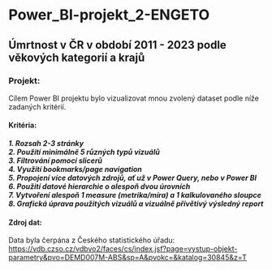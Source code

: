 # Power_BI-projekt_2-ENGETO

## Úmrtnost v ČR  v období 2011 - 2023 podle věkových kategorií a krajů

### Projekt:
Cílem Power BI projektu bylo vizualizovat mnou zvolený dataset podle níže zadaných kritérií.

#### Kritéria:
  ***1. Rozsah 2-3 stránky*** <br>
  ***2. Použití minimálně 5 různých typů vizuálů*** <br>
  ***3. Filtrování pomocí slicerů*** <br>
  ***4. Využití bookmarks/page navigation*** <br>
  ***5. Propojení více datových zdrojů, ať už v Power Query, nebo v Power BI*** <br>
  ***6. Použití datové hierarchie o alespoň dvou úrovních*** <br>
  ***7. Vytvoření alespoň 1 measure (metrika/míra) a 1 kalkulovaného sloupce*** <br>
  ***8. Grafická úprava použitých vizuálů a vizuálně přívětivý výsledný report*** <br>

#### Zdroj dat:
Data byla čerpána z Českého statistického úřadu:
https://vdb.czso.cz/vdbvo2/faces/cs/index.jsf?page=vystup-objekt-parametry&pvo=DEMD007M-ABS&sp=A&pvokc=&katalog=30845&z=T



